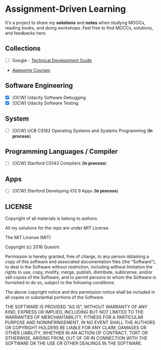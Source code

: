 # Assignment-Driven Learning

It's a project to share my **solutions** and **notes** when studyng MOOCs, reading books, and doing workshops. Feel free to find MOCCs, solutions, and feedbacks here.

## Collections

- [ ] Google - [Technical Development Guide](https://www.google.com.tw/about/careers/students/guide-to-technical-development.html)
- [Awesome Courses](https://github.com/prakhar1989/awesome-courses)

## Software Engineering

- [x] [OCW] Udacity Software Debugging
- [x] [OCW] Udacity Software Testing

## System

- [ ] [OCW] UCB CS162 Operating Systems and Systems Programming (**In process**)

## Programming Languages / Compiler

- [ ] [OCW] Stanford CS143 Compilers (**In process**)

## Apps

- [ ] [OCW] Stanford Developing iOS 9 Apps (**In process**)

## LICENSE

Copyright of all materials is belong to authors.

All my solutions for the repo are under MIT License.

The MIT License (MIT)

Copyright (c) 2016 Quexint

Permission is hereby granted, free of charge, to any person obtaining a copy
of this software and associated documentation files (the "Software"), to deal
in the Software without restriction, including without limitation the rights
to use, copy, modify, merge, publish, distribute, sublicense, and/or sell
copies of the Software, and to permit persons to whom the Software is
furnished to do so, subject to the following conditions:

The above copyright notice and this permission notice shall be included in all
copies or substantial portions of the Software.

THE SOFTWARE IS PROVIDED "AS IS", WITHOUT WARRANTY OF ANY KIND, EXPRESS OR
IMPLIED, INCLUDING BUT NOT LIMITED TO THE WARRANTIES OF MERCHANTABILITY,
FITNESS FOR A PARTICULAR PURPOSE AND NONINFRINGEMENT. IN NO EVENT SHALL THE
AUTHORS OR COPYRIGHT HOLDERS BE LIABLE FOR ANY CLAIM, DAMAGES OR OTHER
LIABILITY, WHETHER IN AN ACTION OF CONTRACT, TORT OR OTHERWISE, ARISING FROM,
OUT OF OR IN CONNECTION WITH THE SOFTWARE OR THE USE OR OTHER DEALINGS IN THE
SOFTWARE.